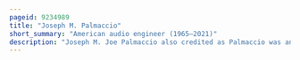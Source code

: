 ```yaml
---
pageid: 9234989
title: "Joseph M. Palmaccio"
short_summary: "American audio engineer (1965–2021)"
description: "Joseph M. Joe Palmaccio also credited as Palmaccio was an american Mastering Engineer born in rural South Carolina."
---
```

